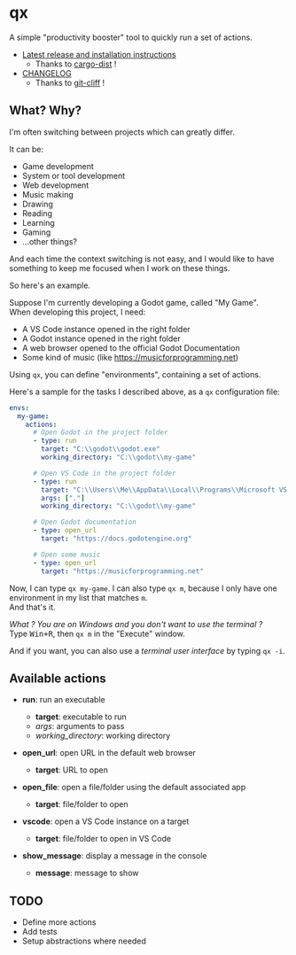 # qx

A simple "productivity booster" tool to quickly run a set of actions.

- [Latest release and installation instructions](https://github.com/Srynetix/qx/releases)
  - Thanks to [cargo-dist] !
- [CHANGELOG](./CHANGELOG.md)
  - Thanks to [git-cliff] !

## What? Why?

I'm often switching between projects which can greatly differ.

It can be:

- Game development
- System or tool development
- Web development
- Music making
- Drawing
- Reading
- Learning
- Gaming
- ...other things?

And each time the context switching is not easy, and I would like to have something to keep me focused when I work on these things.

So here's an example.

Suppose I'm currently developing a Godot game, called "My Game".  
When developing this project, I need:

- A VS Code instance opened in the right folder
- A Godot instance opened in the right folder
- A web browser opened to the official Godot Documentation
- Some kind of music (like https://musicforprogramming.net)

Using `qx`, you can define "environments", containing a set of actions.

Here's a sample for the tasks I described above, as a `qx` configuration file:

```yaml
envs:
  my-game:
    actions:
      # Open Godot in the project folder
      - type: run
        target: "C:\\godot\\godot.exe"
        working_directory: "C:\\godot\\my-game"

      # Open VS Code in the project folder
      - type: run
        target: "C:\\Users\\Me\\AppData\\Local\\Programs\\Microsoft VS Code\\Code.exe"
        args: ["."]
        working_directory: "C:\\godot\\my-game"

      # Open Godot documentation
      - type: open_url
        target: "https://docs.godotengine.org"

      # Open some music
      - type: open_url
        target: "https://musicforprogramming.net"
```

Now, I can type `qx my-game`.
I can also type `qx m`, because I only have one environment in my list that matches `m`.  
And that's it.

_What ? You are on Windows and you don't want to use the terminal ?_  
Type <kbd>Win+R</kbd>, then `qx m` in the "Execute" window.

And if you want, you can also use a _terminal user interface_ by typing `qx -i`.

## Available actions

- **run**: run an executable
  - **target**: executable to run
  - _args_: arguments to pass
  - _working_directory_: working directory

- **open_url**: open URL in the default web browser
  - **target**: URL to open

- **open_file**: open a file/folder using the default associated app
  - **target**: file/folder to open

- **vscode**: open a VS Code instance on a target
  - **target**: file/folder to open in VS Code

- **show_message**: display a message in the console
  - **message**: message to show

## TODO

- Define more actions
- Add tests
- Setup abstractions where needed

[cargo-dist]: https://github.com/axodotdev/cargo-dist
[git-cliff]: https://github.com/orhun/git-cliff/